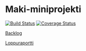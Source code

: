 # Maki-miniprojekti
[![Build Status](https://travis-ci.org/aalri/Maki-miniprojekti.svg?branch=master)](https://travis-ci.org/aalri/Maki-miniprojekti)
[![Coverage Status](https://coveralls.io/repos/github/aalri/Maki-miniprojekti/badge.svg?branch=master)](https://coveralls.io/github/aalri/Maki-miniprojekti?branch=master)

[Backlog](https://docs.google.com/spreadsheets/d/1jtOpXgej0HgQPqO3x0lLrMbt2etaI0GsMm9G2m00gns/edit?usp=sharing)

[Loppuraportti](https://docs.google.com/document/d/1Ak2bSnrQ2sGzw38BbegueS3qeDYnLAvGBUUsVOfOwvk/edit)

